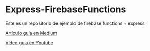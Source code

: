 # Express-FirebaseFunctions
Este es un repositorio de ejemplo de firebase functions + express


[Artículo guía en Medium](https://medium.com/el-blogsito/deploy-express-api-in-firebase-65413d8a2326)


[Vídeo guía en Youtube](https://www.youtube.com/watch?time_continue=607&v=o-wS2UsFLL8&feature=emb_logo)
